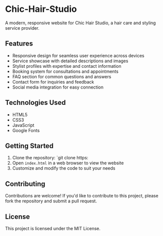 # Chic-Hair-Studio

A modern, responsive website for Chic Hair Studio, a hair care and styling service provider.

## Features
* Responsive design for seamless user experience across devices
* Service showcase with detailed descriptions and images
* Stylist profiles with expertise and contact information
* Booking system for consultations and appointments
* FAQ section for common questions and answers
* Contact form for inquiries and feedback
* Social media integration for easy connection

## Technologies Used
* HTML5
* CSS3
* JavaScript
* Google Fonts

## Getting Started
1. Clone the repository: `git clone https:                                                
2. Open `index.html` in a web browser to view the website
3. Customize and modify the code to suit your needs

## Contributing
Contributions are welcome! If you'd like to contribute to this project, please fork the repository and submit a pull request.

## License
This project is licensed under the MIT License.
